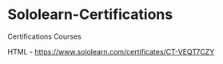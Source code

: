 # Sololearn-Certifications
Certifications Courses

HTML - https://www.sololearn.com/certificates/CT-VEQT7CZY
